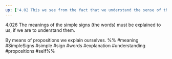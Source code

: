 ```yaml
---
up: ['4.02 This we see from the fact that we understand the sense of the propositional sign']
---
```

4.026 The meanings of the simple signs (the words) must be explained to us, if we are to understand them.

By means of propositions we explain ourselves.
%%
#meaning #SimpleSigns #simple #sign #words #explanation #understanding #propositions #self%%